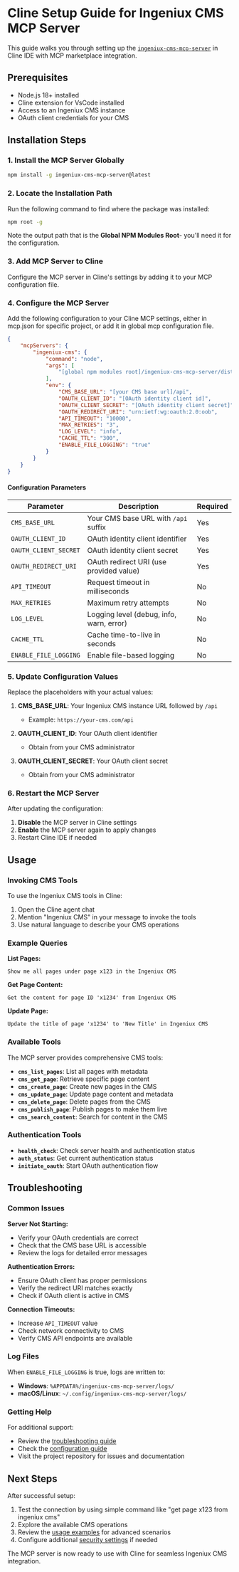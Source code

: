 # Cline Setup Guide for Ingeniux CMS MCP Server

This guide walks you through setting up the [`ingeniux-cms-mcp-server`](../README.md) in Cline IDE with MCP marketplace integration.

## Prerequisites

- Node.js 18+ installed
- Cline extension for VsCode installed
- Access to an Ingeniux CMS instance
- OAuth client credentials for your CMS

## Installation Steps

### 1. Install the MCP Server Globally

```bash
npm install -g ingeniux-cms-mcp-server@latest
```

### 2. Locate the Installation Path

Run the following command to find where the package was installed:

```bash
npm root -g
```

Note the output path that is the **Global NPM Modules Root**- you'll need it for the configuration.

### 3. Add MCP Server to Cline

Configure the MCP server in Cline's settings by adding it to your MCP configuration file.

### 4. Configure the MCP Server

Add the following configuration to your Cline MCP settings, either in mcp.json for specific project, or add it in global mcp configuration file.

```json
{
    "mcpServers": {
        "ingeniux-cms": {
            "command": "node",
            "args": [
                "[global npm modules root]/ingeniux-cms-mcp-server/dist/index.js"
            ],
            "env": {
                "CMS_BASE_URL": "[your CMS base url]/api",
                "OAUTH_CLIENT_ID": "[OAuth identity client id]",
                "OAUTH_CLIENT_SECRET": "[OAuth identity client secret]",
                "OAUTH_REDIRECT_URI": "urn:ietf:wg:oauth:2.0:oob",
                "API_TIMEOUT": "10000",
                "MAX_RETRIES": "3",
                "LOG_LEVEL": "info",
                "CACHE_TTL": "300",
                "ENABLE_FILE_LOGGING": "true"
            }
        }
    }
}
```

#### Configuration Parameters

| Parameter | Description | Required |
|-----------|-------------|----------|
| `CMS_BASE_URL` | Your CMS base URL with `/api` suffix | Yes |
| `OAUTH_CLIENT_ID` | OAuth identity client identifier | Yes |
| `OAUTH_CLIENT_SECRET` | OAuth identity client secret | Yes |
| `OAUTH_REDIRECT_URI` | OAuth redirect URI (use provided value) | Yes |
| `API_TIMEOUT` | Request timeout in milliseconds | No |
| `MAX_RETRIES` | Maximum retry attempts | No |
| `LOG_LEVEL` | Logging level (debug, info, warn, error) | No |
| `CACHE_TTL` | Cache time-to-live in seconds | No |
| `ENABLE_FILE_LOGGING` | Enable file-based logging | No |

### 5. Update Configuration Values

Replace the placeholders with your actual values:

1. **CMS_BASE_URL**: Your Ingeniux CMS instance URL followed by `/api`
   - Example: `https://your-cms.com/api`

2. **OAUTH_CLIENT_ID**: Your OAuth client identifier
   - Obtain from your CMS administrator

3. **OAUTH_CLIENT_SECRET**: Your OAuth client secret
   - Obtain from your CMS administrator

### 6. Restart the MCP Server

After updating the configuration:

1. **Disable** the MCP server in Cline settings
2. **Enable** the MCP server again to apply changes
3. Restart Cline IDE if needed

## Usage

### Invoking CMS Tools

To use the Ingeniux CMS tools in Cline:

1. Open the Cline agent chat
2. Mention "Ingeniux CMS" in your message to invoke the tools
3. Use natural language to describe your CMS operations

### Example Queries

**List Pages:**
```
Show me all pages under page x123 in the Ingeniux CMS
```

**Get Page Content:**
```
Get the content for page ID 'x1234' from Ingeniux CMS
```

**Update Page:**
```
Update the title of page 'x1234' to 'New Title' in Ingeniux CMS
```

### Available Tools

The MCP server provides comprehensive CMS tools:

- **`cms_list_pages`**: List all pages with metadata
- **`cms_get_page`**: Retrieve specific page content
- **`cms_create_page`**: Create new pages in the CMS
- **`cms_update_page`**: Update page content and metadata
- **`cms_delete_page`**: Delete pages from the CMS
- **`cms_publish_page`**: Publish pages to make them live
- **`cms_search_content`**: Search for content in the CMS

### Authentication Tools

- **`health_check`**: Check server health and authentication status
- **`auth_status`**: Get current authentication status
- **`initiate_oauth`**: Start OAuth authentication flow

## Troubleshooting

### Common Issues

**Server Not Starting:**
- Verify your OAuth credentials are correct
- Check that the CMS base URL is accessible
- Review the logs for detailed error messages

**Authentication Errors:**
- Ensure OAuth client has proper permissions
- Verify the redirect URI matches exactly
- Check if OAuth client is active in CMS

**Connection Timeouts:**
- Increase `API_TIMEOUT` value
- Check network connectivity to CMS
- Verify CMS API endpoints are available

### Log Files

When `ENABLE_FILE_LOGGING` is true, logs are written to:
- **Windows**: `%APPDATA%/ingeniux-cms-mcp-server/logs/`
- **macOS/Linux**: `~/.config/ingeniux-cms-mcp-server/logs/`

### Getting Help

For additional support:
- Review the [troubleshooting guide](docs/troubleshooting-guide.md)
- Check the [configuration guide](docs/configuration-guide.md)
- Visit the project repository for issues and documentation

## Next Steps

After successful setup:
1. Test the connection by using simple command like "get page x123 from ingeniux cms"
2. Explore the available CMS operations
3. Review the [usage examples](docs/usage-examples.md) for advanced scenarios
4. Configure additional [security settings](docs/security-guide.md) if needed

The MCP server is now ready to use with Cline for seamless Ingeniux CMS integration.